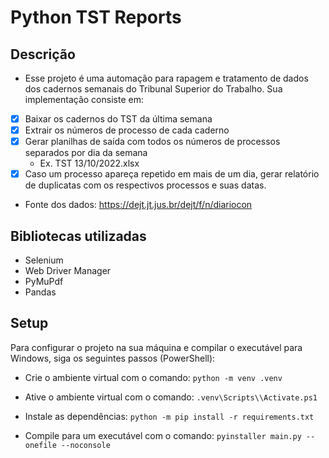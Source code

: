 # Python TST Reports

## Descrição

- Esse projeto é uma automação para rapagem e tratamento de dados dos cadernos semanais do Tribunal Superior do Trabalho. Sua implementação consiste em:

- [x] Baixar os cadernos do TST da última semana
- [x] Extrair os números de processo de cada caderno
- [x] Gerar planilhas de saída com todos os números de processos separados por dia da semana
  - Ex. TST 13/10/2022.xlsx
- [x] Caso um processo apareça repetido em mais de um dia, gerar relatório de duplicatas com os respectivos processos e suas datas.

- Fonte dos dados: https://dejt.jt.jus.br/dejt/f/n/diariocon

## Bibliotecas utilizadas

- Selenium
- Web Driver Manager
- PyMuPdf
- Pandas

## Setup

Para configurar o projeto na sua máquina e compilar o executável para Windows, siga os seguintes passos (PowerShell):

- Crie o ambiente virtual com o comando:
`python -m venv .venv`

- Ative o ambiente virtual com o comando:
`.venv\Scripts\\Activate.ps1`

- Instale as dependências:
`python -m pip install -r requirements.txt`

- Compile para um executável com o comando:
`pyinstaller main.py --onefile --noconsole`
